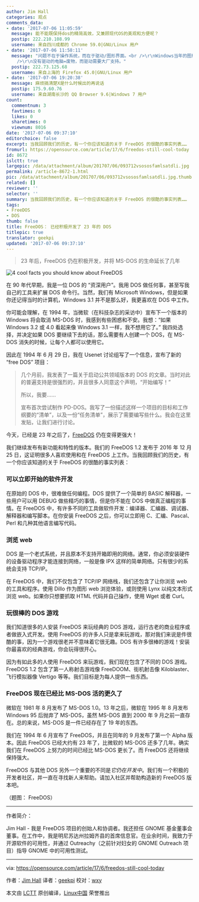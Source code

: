 ```yaml
---
author: Jim Hall
categories: 观点
comments_data:
- date: '2017-07-06 11:05:59'
  message: 能不能既保持dos的精简高效，又兼顾现代OS的美观和方便呢？
  postip: 222.210.108.99
  username: 来自四川成都的 Chrome 59.0|GNU/Linux 用户
- date: '2017-07-06 11:58:11'
  message: "问题不在于操作系统，而在于驱动/图形界面。<br />\r\nWindows当年的图形界面在内核，所以天天蓝屏，Linux弄了一个X Server，烂到爆表。<br
    />\r\n没有驱动的电脑=废物，而驱动需要大厂支持。"
  postip: 222.73.125.68
  username: 来自上海的 Firefox 45.0|GNU/Linux 用户
- date: '2017-07-06 19:20:38'
  message: 麻烦搞清楚X是什么时候出的再说话
  postip: 175.9.60.76
  username: 来自湖南长沙的 QQ Browser 9.6|Windows 7 用户
count:
  commentnum: 3
  favtimes: 0
  likes: 0
  sharetimes: 0
  viewnum: 8016
date: '2017-07-06 09:37:10'
editorchoice: false
excerpt: 当我回顾我们的历史，有一个你应该知道的关于 FreeDOS 的很酷的事实列表……
fromurl: https://opensource.com/article/17/6/freedos-still-cool-today
id: 8672
islctt: true
largepic: /data/attachment/album/201707/06/093712vsososfamlsatdli.jpg
permalink: /article-8672-1.html
pic: /data/attachment/album/201707/06/093712vsososfamlsatdli.jpg.thumb.jpg
related: []
reviewer: ''
selector: ''
summary: 当我回顾我们的历史，有一个你应该知道的关于 FreeDOS 的很酷的事实列表……
tags:
- FreeDOS
- DOS
thumb: false
title: FreeDOS： 已经积极开发了 23 年的 DOS
titlepic: true
translator: geekpi
updated: '2017-07-06 09:37:10'
---
```



> 
> 23 年后，FreeDOS 仍在积极开发，并将 MS-DOS 的生命延长了几年
> 
> 
> 


![4 cool facts you should know about FreeDOS ](/data/attachment/album/201707/06/093712vsososfamlsatdli.jpg "4 cool facts you should know about FreeDOS ")


在 90 年代早期，我是一位 DOS 的 “资深用户”。我用 DOS 做任何事，甚至写我自己的工具来扩展 DOS 命令行。当然，我们有 Microsoft Windows，但是如果你还记得当时的计算机，Windows 3.1 并不是那么好，我更喜欢在 DOS 中工作。


你可能会理解，在 1994 年，当微软（在科技杂志的采访中）宣布下一个版本的 Windows 将会取消 MS-DOS 时，我感到有些困惑和不安。我想：“如果 Windows 3.2 或 4.0 看起来像 Windows 3.1 一样，我不想用它了。” 我四处选择，并决定如果 DOS 要继续下去的话，那么需要有人创建一个 DOS，在 MS-DOS 消失的时候，让每个人都可以使用它。


因此在 1994 年 6 月 29 日，我在 Usenet 讨论组写了一个信息，宣布了新的 “free DOS” 项目：



> 
> 几个月前，我发表了一篇关于启动公共领域版本的 DOS 的文章。当时对此的普遍支持是很强烈的，并且很多人同意这个声明，“开始编写！”
> 
> 
> 所以，我要……
> 
> 
> 宣布首次尝试制作 PD-DOS。我写了一份描述这样一个项目的目标和工作纲要的“清单”，以及一份“任务清单”，展示了需要编写些什么。我会在这里发贴，让我们进行讨论。
> 
> 
> 


今天，已经是 23 年之后了，[FreeDOS](https://opensource.com/article/17/6/www.freedos.org) 仍在变得更强大！


我们继续发布有新功能和特性的版本。我们的 FreeDOS 1.2 发布于 2016 年 12 月 25 日，这证明很多人喜欢使用和在 FreeDOS 上工作。当我回顾我们的历史，有一个你应该知道的关于 FreeDOS 的很酷的事实列表：


### 可以立即开始的软件开发


在原始的 DOS 中，很难做任何编程。DOS 提供了一个简单的 BASIC 解释器，一些用户可以用 DEBUG 做些精巧的事情，但是你不能在 DOS 中做真正编程的事情。在 FreeDOS 中，有许多不同的工具做软件开发：编译器、汇编器、调试器、解释器和编写脚本。在你安装 FreeDOS 之后，你可以立即用 C、汇编、Pascal、Perl 和几种其他语言编写代码。


### 浏览 web


DOS 是一个老式系统，并且原本不支持开箱即用的网络。通常，你必须安装硬件的设备驱动程序才能连接到网络，一般是像 IPX 这样的简单网络。只有很少的系统会支持 TCP/IP。


在 FreeDOS 中，我们不仅包含了 TCP/IP 网络栈，我们还包含了让你浏览 web 的工具和程序。使用 Dillo 作为图形 web 浏览体验，或则使用 Lynx 以纯文本形式浏览 web。如果你只想要抓取 HTML 代码并自己操作，使用 Wget 或者 Curl。


### 玩很棒的 DOS 游戏


我们知道很多的人安装 FreeDOS 来玩经典的 DOS 游戏，运行古老的商业程序或者做嵌入式开发。使用 FreeDOS 的许多人只是拿来玩游戏，那对我们来说是件很酷的事，因为一个游戏很老并不意味着它很无趣。DOS 有许多很棒的游戏！安装你最喜欢的经典游戏，你会玩得很开心。


因为有如此多的人使用 FreeDOS 来玩游戏，我们现在包含了不同的 DOS 游戏。FreeDOS 1.2 包含了第一人称射击游戏像 FreeDOOM、街机射击像 Kiloblaster、飞行模拟器像 Vertigo 等等。我们目标是为每人提供一些东西。


### FreeDOS 现在已经比 MS-DOS 活的更久了


微软在 1981 年 8 月发布了 MS-DOS 1.0。13 年之后，微软在 1995 年 8 月发布 Windows 95 后抛弃了 MS-DOS，虽然 MS-DOS 直到 2000 年 9 月之前一直存在。总的来说，MS-DOS 是一件已经存在了 19 年的东西。


我们在 1994 年 6 月宣布了 FreeDOS，并且在同年的 9 月发布了第一个 Alpha 版本。因此 FreeDOS 已经大约有 23 年了，比微软的 MS-DOS 还多了几年。确实我们在 FreeDOS 上努力的时间已经比 MS-DOS 更长了。而 FreeDOS 还将继续保持强大。


FreeDOS 与其他 DOS 另外一个重要的不同是*它仍在开发中*。我们有一个积极的开发者社区，并一直在寻找新人来帮助。请加入社区并帮助构造新的 FreeDOS 版本吧。


（题图： FreeDOS）




---


作者简介：


Jim Hall - 我是 FreeDOS 项目的创始人和协调者。我还担任 GNOME 基金董事会董事。在工作中，我是明尼苏达州拉姆齐县的首席信息官。在业余时间，我致力于开源软件的可用性，并通过 Outreachy（之前针对妇女的 GNOME Outreach 项目）指导 GNOME 中的可用性测试。




---


via: <https://opensource.com/article/17/6/freedos-still-cool-today>


作者：[Jim Hall](https://opensource.com/users/jim-hall) 译者：[geekpi](https://github.com/geekpi) 校对：[wxy](https://github.com/wxy)


本文由 [LCTT](https://github.com/LCTT/TranslateProject) 原创编译，[Linux中国](https://linux.cn/) 荣誉推出